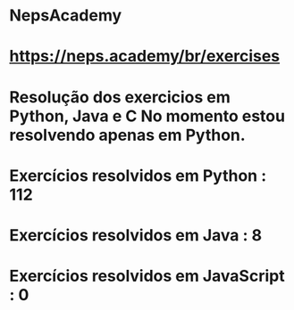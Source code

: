 # NepsAcademy
# https://neps.academy/br/exercises 
# Resolução dos exercicios em Python, Java e C No momento estou resolvendo apenas em Python.
# Exercícios resolvidos em Python : 112
# Exercícios resolvidos em Java : 8
# Exercícios resolvidos em JavaScript : 0
